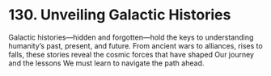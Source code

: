 # 130. Unveiling Galactic Histories

Galactic histories—hidden and forgotten—hold the keys to understanding humanity’s past, present, and future. From ancient wars to alliances, rises to falls, these stories reveal the cosmic forces that have shaped Our journey and the lessons We must learn to navigate the path ahead.